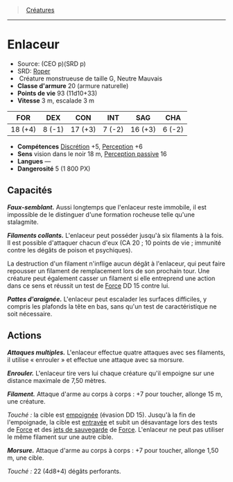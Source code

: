 ﻿---
!Monster
Family: MonsterHD
Type: Créature monstrueuse
Size: G
Alignment: Neutre Mauvais
ArmorClass: 20 (armure naturelle)
HitPoints: 93 (11d10+33)
Speed: 3 m, escalade 3 m
Strength: 18 (+4)
Dexterity: ' 8 (-1)'
Constitution: 17 (+3)
Intelligence: ' 7 (-2)'
Wisdom: 16 (+3)
Charisma: ' 6 (-2)'
Skills: '[Discrétion](hd_abilities_dexterity_discretion.md) +5, [Perception](hd_abilities_wisdom_perception.md) +6'
Senses: vision dans le noir 18 m, [Perception passive](hd_abilities_dexterity_perception_passive.md) 16
Languages: —
Challenge: 5 (1 800 PX)
Id: monsters_hd.md#enlaceur
ParentLink: monsters_hd.md#créatures
Name: Enlaceur
ParentName: Créatures
NameLevel: 1
AltName: '[Roper](srd_monsters_roper.md)'
Source: (CEO p)(SRD p)
Attributes: {}
---
> [Créatures](hd_monsters.md)

---

# Enlaceur

- Source: (CEO p)(SRD p)
- SRD: [Roper](srd_monsters_roper.md)
-  Créature monstrueuse de taille G, Neutre Mauvais
- **Classe d'armure** 20 (armure naturelle)
- **Points de vie** 93 (11d10+33)
- **Vitesse** 3 m, escalade 3 m

|FOR|DEX|CON|INT|SAG|CHA|
|---|---|---|---|---|---|
|18 (+4)| 8 (-1)|17 (+3)| 7 (-2)|16 (+3)| 6 (-2)|

- **Compétences** [Discrétion](hd_abilities_dexterity_discretion.md) +5, [Perception](hd_abilities_wisdom_perception.md) +6
- **Sens** vision dans le noir 18 m, [Perception passive](hd_abilities_dexterity_perception_passive.md) 16
- **Langues** —
- **Dangerosité** 5 (1 800 PX)

## Capacités

**_Faux-semblant._** Aussi longtemps que l'enlaceur reste immobile, il est impossible de le distinguer d'une formation rocheuse telle qu'une stalagmite.

**_Filaments collants._** L'enlaceur peut posséder jusqu'à six filaments à la fois. Il est possible d'attaquer chacun d'eux (CA 20 ; 10 points de vie ; immunité contre les dégâts de poison et psychiques).

La destruction d'un filament n'inflige aucun dégât à l'enlaceur, qui peut faire repousser un filament de remplacement lors de son prochain tour. Une créature peut également casser un filament si elle entreprend une action dans ce sens et réussit un test de [Force](hd_abilities_strength.md) DD 15 contre lui.

**_Pattes d'araignée._** L'enlaceur peut escalader les surfaces difficiles, y compris les plafonds la tête en bas, sans qu'un test de caractéristique ne soit nécessaire.

## Actions

**_Attaques multiples._** L'enlaceur effectue quatre attaques avec ses filaments, il utilise « enrouler » et effectue une attaque avec sa morsure.

**_Enrouler._** L'enlaceur tire vers lui chaque créature qu'il empoigne sur une distance maximale de 7,50 mètres.

**_Filament._** Attaque d'arme au corps à corps : +7 pour toucher, allonge 15 m, une créature.

_Touché :_ la cible est [empoignée](hd_conditions_empoigne.md) (évasion DD 15). Jusqu'à la fin de l'empoignade, la cible est [entravée](hd_conditions_entrave.md) et subit un désavantage lors des tests de [Force](hd_abilities_strength.md) et des [jets de sauvegarde](hd_abilities_jets_de_sauvegarde.md) de [Force](hd_abilities_strength.md). L'enlaceur ne peut pas utiliser le même filament sur une autre cible.

**_Morsure._** Attaque d'arme au corps à corps : +7 pour toucher, allonge 1,50 m, une cible.

_Touché :_ 22 (4d8+4) dégâts perforants.


